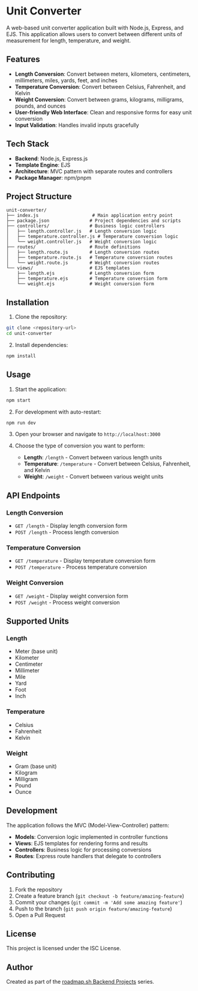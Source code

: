 # Unit Converter

A web-based unit converter application built with Node.js, Express, and EJS. This application allows users to convert between different units of measurement for length, temperature, and weight.

## Features

- **Length Conversion**: Convert between meters, kilometers, centimeters, millimeters, miles, yards, feet, and inches
- **Temperature Conversion**: Convert between Celsius, Fahrenheit, and Kelvin
- **Weight Conversion**: Convert between grams, kilograms, milligrams, pounds, and ounces
- **User-friendly Web Interface**: Clean and responsive forms for easy unit conversion
- **Input Validation**: Handles invalid inputs gracefully

## Tech Stack

- **Backend**: Node.js, Express.js
- **Template Engine**: EJS
- **Architecture**: MVC pattern with separate routes and controllers
- **Package Manager**: npm/pnpm

## Project Structure

```
unit-converter/
├── index.js                    # Main application entry point
├── package.json               # Project dependencies and scripts
├── controllers/               # Business logic controllers
│   ├── length.controller.js   # Length conversion logic
│   ├── temperature.controller.js # Temperature conversion logic
│   └── weight.controller.js   # Weight conversion logic
├── routes/                    # Route definitions
│   ├── length.route.js        # Length conversion routes
│   ├── temperature.route.js   # Temperature conversion routes
│   └── weight.route.js        # Weight conversion routes
└── views/                     # EJS templates
    ├── length.ejs             # Length conversion form
    ├── temperature.ejs        # Temperature conversion form
    └── weight.ejs             # Weight conversion form
```

## Installation

1. Clone the repository:
```bash
git clone <repository-url>
cd unit-converter
```

2. Install dependencies:
```bash
npm install
```

## Usage

1. Start the application:
```bash
npm start
```

2. For development with auto-restart:
```bash
npm run dev
```

3. Open your browser and navigate to `http://localhost:3000`

4. Choose the type of conversion you want to perform:
   - **Length**: `/length` - Convert between various length units
   - **Temperature**: `/temperature` - Convert between Celsius, Fahrenheit, and Kelvin
   - **Weight**: `/weight` - Convert between various weight units

## API Endpoints

### Length Conversion
- `GET /length` - Display length conversion form
- `POST /length` - Process length conversion

### Temperature Conversion
- `GET /temperature` - Display temperature conversion form
- `POST /temperature` - Process temperature conversion

### Weight Conversion
- `GET /weight` - Display weight conversion form
- `POST /weight` - Process weight conversion

## Supported Units

### Length
- Meter (base unit)
- Kilometer
- Centimeter
- Millimeter
- Mile
- Yard
- Foot
- Inch

### Temperature
- Celsius
- Fahrenheit
- Kelvin

### Weight
- Gram (base unit)
- Kilogram
- Milligram
- Pound
- Ounce

## Development

The application follows the MVC (Model-View-Controller) pattern:

- **Models**: Conversion logic implemented in controller functions
- **Views**: EJS templates for rendering forms and results
- **Controllers**: Business logic for processing conversions
- **Routes**: Express route handlers that delegate to controllers

## Contributing

1. Fork the repository
2. Create a feature branch (`git checkout -b feature/amazing-feature`)
3. Commit your changes (`git commit -m 'Add some amazing feature'`)
4. Push to the branch (`git push origin feature/amazing-feature`)
5. Open a Pull Request

## License

This project is licensed under the ISC License.

## Author

Created as part of the [roadmap.sh Backend Projects](https://roadmap.sh/projects) series.
